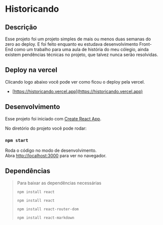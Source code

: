 # Historicando

## Descrição
Esse projeto foi um projeto simples de mais ou menos duas semanas do zero ao deploy. E foi feito enquanto eu estudava desenvolvimento Front-End como um trabalho para uma aula de história do meu cólegio, ainda existem pendências técnicas no projeto, que talvez nunca serão resolvidas.

## Deploy na vercel

Clicando logo abaixo você pode ver como ficou o deploy pela vercel.
- [https://historicando.vercel.app](https://historicando.vercel.app)

## Desenvolvimento
Esse projeto foi iniciado com [Create React App](https://github.com/facebook/create-react-app).

No diretório do projeto você pode rodar:

### `npm start`

Roda o código no modo de desenvolvimento.\
Abra [http://localhost:3000](http://localhost:3000) para ver no navegador.

## Dependências
> Para baixar as dependências necessárias
>```
> npm install react
>```
>```
> npm install react
> ```
> ```
> npm install react-router-dom
> ```
> ```
> npm install react-markdown
> ```
